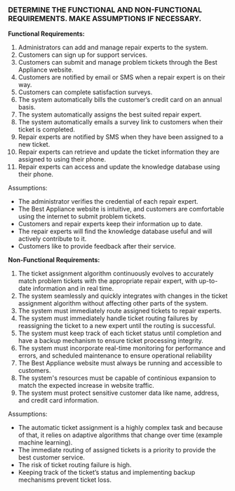 ### DETERMINE THE FUNCTIONAL AND NON-FUNCTIONAL REQUIREMENTS. MAKE ASSUMPTIONS IF NECESSARY.

**Functional Requirements:**

1. Administrators can add and manage repair experts to the system.
2. Customers can sign up for support services.
3. Customers can submit and manage problem tickets through the Best Appliance website.
4. Customers are notified by email or SMS when a repair expert is on their way.
5. Customers can complete satisfaction surveys.
6. The system automatically bills the customer’s credit card on an annual basis.
7. The system automatically assigns the best suited repair expert.
8. The system automatically emails a survey link to customers when their ticket is completed.
9. Repair experts are notified by SMS when they have been assigned to a new ticket.
10. Repair experts can retrieve and update the ticket information they are assigned to using their phone.
11. Repair experts can access and update the knowledge database using their phone.

Assumptions:

- The administrator verifies the credential of each repair expert.
- The Best Appliance website is intuitive, and customers are comfortable using the internet to submit problem tickets.
- Customers and repair experts keep their information up to date.
- The repair experts will find the knowledge database useful and will actively contribute to it.
- Customers like to provide feedback after their service.

**Non-Functional Requirements:**

1. The ticket assignment algorithm continuously evolves to accurately match problem tickets with the appropriate repair expert, with up-to-date information and in real time. 
2. The system seamlessly and quickly integrates with changes in the ticket assignment algorithm without affecting other parts of the system.
3. The system must immediately route assigned tickets to repair experts.
4. The system must immediately handle ticket routing failures by reassigning the ticket to a new expert until the routing is successful.
5. The system must keep track of each ticket status until completion and have a backup mechanism to ensure ticket processing integrity.
6. The system must incorporate real-time monitoring for performance and errors, and scheduled maintenance to ensure operational reliability
7. The Best Appliance website must always be running and accessible to customers.
8. The system's resources must be capable of continious expansion to match the expected increase in website traffic.
9. The system must protect sensitive customer data like name, address, and credit card information.

Assumptions:

- The automatic ticket assignment is a highly complex task and because of that, it relies on adaptive algorithms that change over time (example machine learning).
- The immediate routing of assigned tickets is a priority to provide the best customer service.
- The risk of ticket routing failure is high.
- Keeping track of the ticket’s status and implementing backup mechanisms prevent ticket loss.
